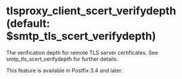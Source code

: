 # tlsproxy_client_scert_verifydepth (default: $smtp_tls_scert_verifydepth)
 The verification depth for remote TLS server certificates.
See smtp\_tls\_scert\_verifydepth for further details. 


 This feature is available in Postfix 3.4 and later. 


